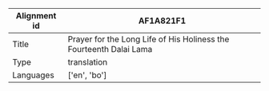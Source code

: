 |Alignment id | AF1A821F1
| --- | --- 
|Title | Prayer for the Long Life of His Holiness the Fourteenth Dalai Lama 
|Type | translation
|Languages | ['en', 'bo']